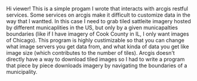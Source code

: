 Hi viewer! This is a simple progam I wrote that interacts with arcgis restful services.
Some services on arcgis make it difficult to customize data in the way that I wantted. 
In this case I need to grab tiled sattleite imagery hosted by different municaplities in the US,
but only by a given municapalties boundaries (like if I have imagery of Cook County in IL, I only want images of Chicago). 
This program is highly custimizable so that you can change what image servers you get data from, and what kinda of data you get like image size (which contributes to the number of tiles). 
Arcgis doesn't directly have a way to download tiled images so I had to write a program that piece by piece downloads imagery by navigating the boundaries of a municipality. 
